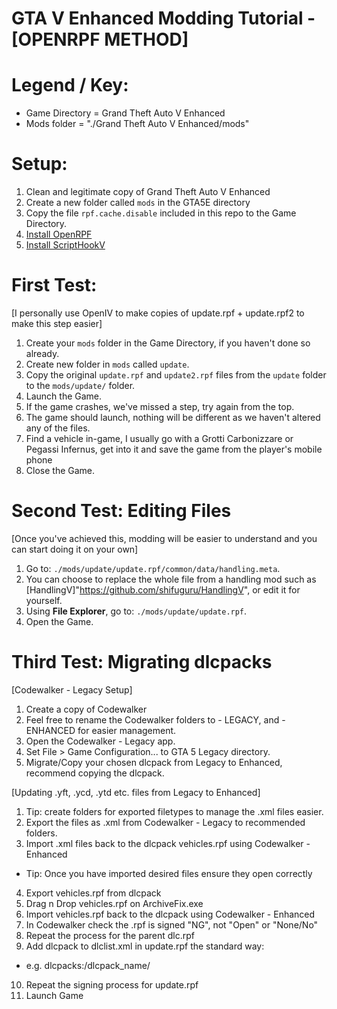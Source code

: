 # GTA V Enhanced Modding Tutorial - [OPENRPF METHOD]

# Legend / Key:
- Game Directory = Grand Theft Auto V Enhanced
- Mods folder = "./Grand Theft Auto V Enhanced/mods"

# Setup:
1. Clean and legitimate copy of Grand Theft Auto V Enhanced
2. Create a new folder called `mods` in the GTA5E directory
3. Copy the file `rpf.cache.disable` included in this repo to the Game Directory.
4. [Install OpenRPF](https://www.gta5-mods.com/tools/openrpf-openiv-asi-for-gta-v-enhanced)
5. [Install ScriptHookV](https://dev-c.com/gtav/scripthookv/)


# First Test:
[I personally use OpenIV to make copies of update.rpf + update.rpf2 to make this step easier]
1. Create your `mods` folder in the Game Directory, if you haven't done so already.
2. Create new folder in `mods` called `update`.
3. Copy the original `update.rpf` and `update2.rpf` files from the `update` folder to the `mods/update/` folder.
4. Launch the Game.
5. If the game crashes, we've missed a step, try again from the top.
6. The game should launch, nothing will be different as we haven't altered any of the files.
7. Find a vehicle in-game, I usually go with a Grotti Carbonizzare or Pegassi Infernus, get into it and save the game from the player's mobile phone
8. Close the Game.


# Second Test: Editing Files
[Once you've achieved this, modding will be easier to understand and you can start doing it on your own]
1. Go to: `./mods/update/update.rpf/common/data/handling.meta`.
2. You can choose to replace the whole file from a handling mod such as [HandlingV]"https://github.com/shifuguru/HandlingV", or edit it for yourself.
3. Using **File Explorer**, go to: `./mods/update/update.rpf`.
5. Open the Game.


# Third Test: Migrating dlcpacks
[Codewalker - Legacy Setup]
1. Create a copy of Codewalker
2. Feel free to rename the Codewalker folders to - LEGACY, and - ENHANCED for easier management.
3. Open the Codewalker - Legacy app.
4. Set File > Game Configuration... to GTA 5 Legacy directory.
4. Migrate/Copy your chosen dlcpack from Legacy to Enhanced, recommend copying the dlcpack.

[Updating .yft, .ycd, .ytd etc. files from Legacy to Enhanced]
1. Tip: create folders for exported filetypes to manage the .xml files easier.
2. Export the files as .xml from Codewalker - Legacy to recommended folders.
3. Import .xml files back to the dlcpack vehicles.rpf using Codewalker - Enhanced
- Tip: Once you have imported desired files ensure they open correctly
4. Export vehicles.rpf from dlcpack
5. Drag n Drop vehicles.rpf on ArchiveFix.exe
6. Import vehicles.rpf back to the dlcpack using Codewalker - Enhanced
7. In Codewalker check the .rpf is signed "NG", not "Open" or "None/No"
8. Repeat the process for the parent dlc.rpf
9. Add dlcpack to dlclist.xml in update.rpf the standard way:
- e.g. <Item>dlcpacks:/dlcpack_name/</Item>
10. Repeat the signing process for update.rpf
11. Launch Game
